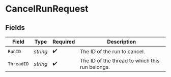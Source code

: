 # CancelRunRequest


## Fields

| Field                                           | Type                                            | Required                                        | Description                                     |
| ----------------------------------------------- | ----------------------------------------------- | ----------------------------------------------- | ----------------------------------------------- |
| `RunID`                                         | *string*                                        | :heavy_check_mark:                              | The ID of the run to cancel.                    |
| `ThreadID`                                      | *string*                                        | :heavy_check_mark:                              | The ID of the thread to which this run belongs. |